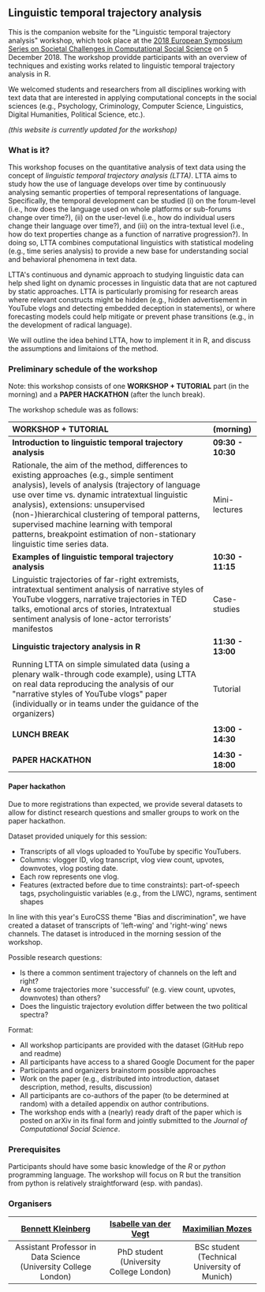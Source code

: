 ## Linguistic temporal trajectory analysis

This is the companion website for the "Linguistic temporal trajectory analysis" workshop, which took place at the [2018 European Symposium Series on Societal Challenges
in Computational Social Science](http://symposium.computationalsocialscience.eu/2018/) on 5 December 2018. The workshop providde participants with an overview of techniques and existing works related to linguistic temporal trajectory analysis in R.

We welcomed students and researchers from all disciplines working with text data that are interested in applying computational concepts in the social sciences (e.g., Psychology, Criminology, Computer Science, Linguistics, Digital Humanities, Political Science, etc.).

_(this website is currently updated for the workshop)_

### What is it?

This workshop focuses on the quantitative analysis of text data using the concept of *linguistic temporal trajectory analysis (LTTA)*. LTTA aims to study how the use of language develops over time by continuously analysing semantic properties of temporal representations of language. Specifically, the temporal development can be studied (i) on the forum-level (i.e., how does the language used on whole platforms or sub-forums change over time?), (ii) on the user-level (i.e., how do individual users change their language over time?), and (iii) on the intra-textual level (i.e., how do text properties change as a function of narrative progression?). In doing so, LTTA combines computational linguistics with statistical modeling (e.g., time series analysis) to provide a new base for understanding social and behavioral phenomena in text data. 

LTTA's continuous and dynamic approach to studying linguistic data can help shed light on dynamic processes in linguistic data that are not captured by static approaches. LTTA is particularly promising for research areas where relevant constructs might be hidden (e.g., hidden advertisement in YouTube vlogs and detecting embedded deception in statements), or where forecasting models could help mitigate or prevent phase transitions (e.g., in the development of radical language).

We will outline the idea behind LTTA, how to implement it in R, and discuss the assumptions and limitaions of the method.

### Preliminary schedule of the workshop

Note: this workshop consists of one **WORKSHOP + TUTORIAL** part (in the morning) and a **PAPER HACKATHON** (after the lunch break).

The workshop schedule was as follows:

| WORKSHOP + TUTORIAL                      | (morning)         |
| :--------------------------------------- | :---------------- |
| **Introduction to linguistic temporal trajectory analysis** | **09:30 - 10:30** |
| Rationale, the aim of the method, differences to existing approaches (e.g., simple sentiment analysis), levels of analysis  (trajectory of language use over time vs. dynamic intratextual linguistic analysis),  extensions: unsupervised (non-)hierarchical clustering of temporal patterns, supervised machine learning with temporal patterns, breakpoint estimation of non-stationary linguistic time series data. | Mini-lectures     |
| **Examples of linguistic temporal trajectory analysis** | **10:30 - 11:15** |
| Linguistic trajectories of far-right extremists,  intratextual sentiment analysis of narrative styles of YouTube vloggers, narrative trajectories in TED talks, emotional arcs of stories,  Intratextual sentiment analysis of lone-actor terrorists’ manifestos | Case-studies      |
| **Linguistic trajectory analysis in R**  | **11:30 - 13:00** |
| Running LTTA on simple simulated data (using a plenary walk-through code example),  using LTTA on real data reproducing the analysis of our "narrative styles of YouTube vlogs" paper (individually or in teams under the guidance of the organizers) | Tutorial          |
|                                          |                   |
| **LUNCH BREAK**                          | **13:00 - 14:30** |
|                                          |                   |
| **PAPER HACKATHON**                      | **14:30 - 18:00** |

#### Paper hackathon


Due to more registrations than expected, we provide several datasets to allow for distinct research questions and smaller groups to work on the paper hackathon.

Dataset provided uniquely for this session:

-	Transcripts of all vlogs uploaded to YouTube by specific YouTubers.
 - Columns: vlogger ID, vlog transcript, vlog view count, upvotes, downvotes, vlog posting date.
 - Each row represents one vlog.
 - Features (extracted before due to time constraints): part-of-speech tags, psycholinguistic variables (e.g., from the LIWC), ngrams, sentiment shapes

In line with this year's EuroCSS theme "Bias and discrimination", we have created a dataset of transcripts of 'left-wing' and 'right-wing' news channels. The dataset is introduced in the morning session of the workshop.

Possible research questions:

 - Is there a common sentiment trajectory of channels on the left and right?
 - Are some trajectories more 'successful' (e.g. view count, upvotes, downvotes) than others?
 - Does the linguistic trajectory evolution differ between the two political spectra?

Format:

-	All workshop participants are provided with the dataset (GitHub repo and readme)
 - All participants have access to a shared Google Document for the paper
 - Participants and organizers brainstorm possible approaches
 - Work on the paper (e.g., distributed into introduction, dataset description, method, results, discussion)
 - All participants are co-authors of the paper (to be determined at random) with a detailed appendix on author contributions.
 - The workshop ends with a (nearly) ready draft of the paper which is posted on arXiv in its final form and jointly submitted to the _Journal of Computational Social Science_.


### Prerequisites

Participants should have some basic knowledge of the _R_ or _python_ programming language. The workshop will focus on R but the transition from python is relatively straightforward (esp. with pandas).

### Organisers

| [Bennett Kleinberg](https://bkleinberg.net) | [Isabelle van der Vegt](https://twitter.com/Isabellevdv) |  [Maximilian Mozes](http://mmozes.net)   |
| :--------------------------------------: | :--------------------------------------: | :--------------------------------------: |
| Assistant Professor in Data Science (University College London) | PhD student (University College London)  | BSc student (Technical University of Munich) |



